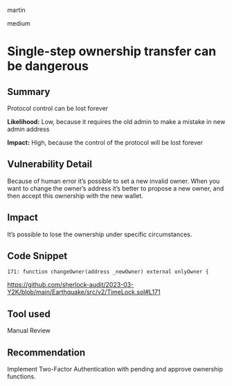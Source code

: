 martin

medium

# Single-step ownership transfer can be dangerous

## Summary

Protocol control can be lost forever

**Likelihood:**
Low, because it requires the old admin to make a mistake in new admin address

**Impact:**
High, because the control of the protocol will be lost forever

## Vulnerability Detail

Because of human error it’s possible to set a new invalid owner. When you want to change the owner’s address it’s better to propose a new owner, and then accept this ownership with the new wallet.

## Impact

It’s possible to lose the ownership under specific circumstances.

## Code Snippet

```solidity
171: function changeOwner(address _newOwner) external onlyOwner {
```

https://github.com/sherlock-audit/2023-03-Y2K/blob/main/Earthquake/src/v2/TimeLock.sol#L171

## Tool used

Manual Review

## Recommendation

Implement Two-Factor Authentication with pending and approve ownership functions.